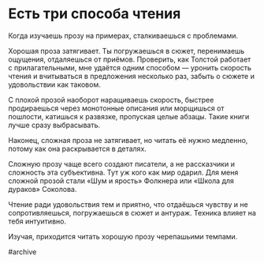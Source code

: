 
# Есть три способа чтения

Когда изучаешь прозу на примерах, сталкиваешься с проблемами.

Хорошая проза затягивает. Ты погружаешься в сюжет, перенимаешь ощущения, отдаляешься от приёмов. Проверить, как Толстой работает с прилагательными, мне удаётся одним способом — уронить скорость чтения и вчитываться в предложения несколько раз, забыть о сюжете и удовольствии как таковом.

С плохой прозой наоборот наращиваешь скорость, быстрее продираешься через монотонные описания или морщишься от пошлости, катишься к развязке, пропуская целые абзацы. Такие книги лучше сразу выбрасывать.

Наконец, сложная проза не затягивает, но читать её нужно медленно, потому как она раскрывается в деталях. 

Сложную прозу чаще всего создают писатели, а не рассказчики и сложность эта субъективна. Тут уж кого как мир одарил. Для меня сложной прозой стали «Шум и ярость» Фолкнера или «Школа для дураков» Соколова.

Чтение ради удовольствия тем и приятно, что отдаёшься чувству и не сопротивляешься, погружаешься в сюжет и антураж. Техника влияет на тебя интуитивно.

Изучая, приходится читать хорошую прозу черепашьими темпами.

#archive
